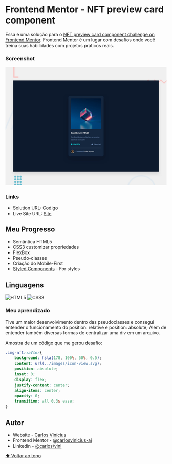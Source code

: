 # Frontend Mentor - NFT preview card component

Essa é uma solução para o [NFT preview card component challenge on Frontend Mentor](https://www.frontendmentor.io/challenges/nft-preview-card-component-SbdUL_w0U). Frontend Mentor é um lugar com desafios onde você treina suas habilidades com projetos práticos reais.


### Screenshot

![Design preview for the NFT preview card component coding challenge](./images/desktop-preview.jpg)

### Links

- Solution URL: [Codigo](https://github.com/carlosvinicius-ai/projetos-youtube/tree/master/Frontendmentor/nft-preview-card)
- Live Site URL: [Site](https://carlosvinicius-ai.github.io/projetos-youtube/Frontendmentor/nft-preview-card/)

## Meu Progresso

- Semântica HTML5
- CSS3 customizar propriedades
- FlexBox
- Pseudo-classes
- Criação do Mobile-First
- [Styled Components](https://styled-components.com/) - For styles

## Linguagens

![HTML5](https://img.shields.io/badge/HTML5-E34F26?style=for-the-badge&logo=html5&logoColor=white) ![CSS3](https://img.shields.io/badge/CSS3-1572B6?style=for-the-badge&logo=css3&logoColor=white)

### Meu aprendizado

Tive um maior desenvolvimento dentro das pseudoclasses e consegui entender o funcionamento do position: relative e position: absolute; Além de entender também diversas formas de centralizar uma div em um arquivo.

Amostra de um código que me gerou desafio:

```css
.img-nft::after{
    background: hsla(178, 100%, 50%, 0.5);
    content: url(../images/icon-view.svg);
    position: absolute;
    inset: 0;
    display: flex;
    justify-content: center;
    align-items: center;
    opacity: 0;
    transition: all 0.3s ease;
}
```

## Autor

- Website - [Carlos Vinícius](https://projeto-portifolio.vercel.app)
- Frontend Mentor - [@carlosvinicius-ai](https://www.frontendmentor.io/profile/carlosvinicius-ai)
- Linkedin - [@carlos/vini](https://www.linkedin.com/in/carlosvini/)

[⬆ Voltar ao topo](#nome-do-projeto)<br>